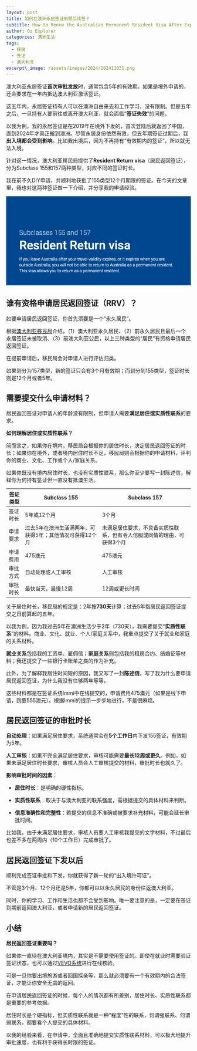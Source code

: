 ```yaml
---
layout: post
title: 如何在澳洲永居签证到期后续签？
subtitle: How to Renew the Australian Permanent Resident Visa After Expiration？
author: Oz Explorer
categories: 澳洲生活
tags:
  - 移民
  - 签证
  - 澳大利亚
excerpt\_image: /assets/images/2024/202411031.png
---
```

澳大利亚永居签证**首次审批发放**时，通常包含5年的有效期。如果是境外申请的，还会要求在一年内抵达澳大利亚激活签证。

这五年内，永居签证持有人可以在澳洲自由来去和工作学习，没有限制。但是五年之后，一旦持有人要前往或离开澳大利亚，就会面临“**签证失效**”的问题。

以我为例，我的永居签证是在2019年在境外下发的，首次登陆后就返回了中国，直到2024年才真正搬到澳洲。尽管永居身份依然有效，但五年期签证过期后，我**出入境都会受到影响**。比如我出境后，因为不再持有“有效期内的签证”，所以就无法入境。

针对这一情况，澳大利亚移民局提供了**Resident Return visa**（居民返回签证），分为Subclass 155和157两种类型，对应不同的签证时长。

我在前不久DIY申请，并顺利地获批了155类型12个月期限的签证。在今天的文章里，我也对这两种签证做一下介绍，并分享我的申请经验。

![155157](/assets/images/2024/202411031.png)

## 谁有资格申请居民返回签证（RRV）？

如要申请居民返回签证，你首先须要是一个“永久居民”。

根据[澳大利亚移民局](https://immi.homeaffairs.gov.au/visas/getting-a-visa/visa-listing/resident-return-visa-155-157#Eligibility)介绍，（1）澳大利亚永久居民、（2）前永久居民且最后一个永居签证未被取消、（3）前澳大利亚公民，以上三种类型的“居民”有资格申请居民返回签证。

在提前申请后，移民局会对申请人进行评估归类。

如果划分为157类型，新的签证只会有3个月有效期；而划分到155类型，签证时长则是12个月或者5年。

## 需要提交什么申请材料？

居民返回签证对申请人的年龄没有限制，但申请人需要**满足居住或实质性联系**的要求。

**如何理解居住或实质性联系？** 

简而言之，如果你在境内，移民局会根据你的居住时长，决定居民返回签证的时长；如果你在境外，或者境内居住时长不足，移民局则会根据你的申请材料，评判你的商业、文化、工作或个人/家庭关系。

如果你既没有境内居住时长，也没有实质性联系，那么你至少要写一封陈述信，解释你为何持有签证但一直没有抵澳生活。

| 签证类型 | Subclass 155 | Subclass 157 |
|---|---|---|
| 签证时长 | 5年或12个月 | 3个月 |
| 申请要求 |过去5年在澳洲生活满两年，可获得5年；其他情况可获得12个月| 未满足居住要求，不具备实质性联系，但有令人信服或同情的理由，可获得3个月 |
| 申请费用 | 475澳元 | 475澳元 |
| 审批方式 | 自动处理或人工审核 | 人工审核 |
| 审批时长 | 最快当天，最慢12周 | 12周或更长时间 |

关于居住时长，移民局的规定是：2年按**730天**计算；过去5年指居民返回签证提交之日前算起的五年。

以我为例，因为我过去5年在澳洲生活少于2年（730天），我需要提交“**实质性联系**”的材料。商业、文化、就业、个人/家庭关系中，我重点提交了关于就业和家庭的关系材料。

**就业关系**包括我的工资单、雇佣信；**家庭关系**则包括我的租房合约、结婚证等材料；我还提交了一些银行卡账单之类的作为补充。

此外，为了解释我居住时间短的原因，我又写了一封**陈述信**，写了我为什么要申请居民返回签证，为什么我没有住够两年等等。

这些材料都是在签证系统Immi中在线提交的，申请费用475澳元（如果是线下申请，则要555澳元）。根据Immi的提示一步步地进行，不是很麻烦。

## 居民返回签证的审批时长

**自动处理**：如果满足居住要求，系统通常会在**5个工作日**内下发155签证，有效期为5年。

**人工审核**：如果不完全满足居住要求，审核可能需要**最长12周或更久**。例如，如果未满足居住时长要求，审核人员会人工审核提交的材料，审批时长也就久了。

**影响审批时间的因素**：   

- **居住时长**：是明确的硬性指标。
  
- **实质性联系**：取决于与澳大利亚的联系强度，需根据提交的具体材料来判断。

- **信息准确性和完整性**：若提交的信息不准确或被要求补充材料，可能会延长审批时间。

比如我，由于未满足居住要求，审核人员要人工审核我提交的文字材料，不过最后也差不多在两周内（10个工作日）完成审批了。

## 居民返回签证下发以后

顺利完成签证审批和下发，你就获得了新一轮的“出入境许可证”。

不管是3个月、12个月还是5年，你都可以以永久居民的身份往返澳大利亚。

同时，你的学习、工作和生活也都不会受到影响。唯一要注意的是，一定要在签证到期前返回澳大利亚，或者申请新的居民返回签证。

## 小结

**居民返回签证重要吗？**

如果你一直待在澳大利亚境内，其实是不需要使用签证的。即使在就业时需要验证签证状态，也可以通过[VEVO系统](https://immi.homeaffairs.gov.au/visas/already-have-a-visa/check-visa-details-and-conditions/overview)进行在线核验。

可是一旦你要出境旅游或者回国探亲等，那么就必须要有一个有效期内的合法签证，才能让你安全无虞的返回。

在申请居民返回签证的时候，每个人的情况都有所差别，居住时长、实质性联系都是重要的参考依据。

居住时长是个硬指标，但实质性联系就是一种“程度”性的联系，何谓强联系、何谓弱联系，都要看个人提交的具体材料。

以我的经验来看，在申请中，全面且准确地提交实质性联系材料，可以极大地提升审批速度，也有利于获得长时限的签证。